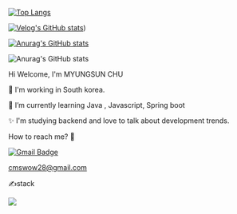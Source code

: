 [![Top Langs](https://github-readme-stats.vercel.app/api/top-langs/?username=cmswow)](https://github.com/anuraghazra/github-readme-stats)



[![Velog's GitHub stats](https://velog-readme-stats.vercel.app/api?name=soryjn)](https://velog.io/@soryjn/posts))



[![Anurag's GitHub stats](https://github-readme-stats.vercel.app/api?username=cmswow)](https://github.com/anuraghazra/github-readme-stats)

![Anurag's GitHub stats](https://github-readme-stats.vercel.app/api?username=cmswow&hide=contribs,prs&show_icons=true&theme=테마)


Hi Welcome, I'm MYUNGSUN CHU 

🔭 I'm working in South korea.

🌱 I’m currently learning Java , Javascript, Spring boot

✨ I'm studying backend and love to talk about development trends.

How to reach me? 🤔

[![Gmail Badge](https://img.shields.io/badge/Gmail-D14836?style=flat&logo=Gmail&logoColor=white)](mailto:cmswow28@gmail.com)

cmswow28@gmail.com

✍stack

 <img src="https://img.shields.io/badge/Java-007396?style=flat&logo=OpenJDK&logoColor=white"/>
